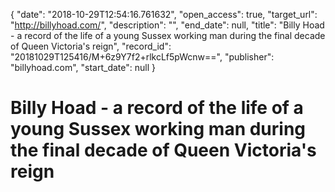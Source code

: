 {
  "date": "2018-10-29T12:54:16.761632", 
  "open_access": true, 
  "target_url": "http://billyhoad.com/", 
  "description": "", 
  "end_date": null, 
  "title": "Billy Hoad - a record of the life of a young Sussex working man during the final decade of Queen Victoria's reign", 
  "record_id": "20181029T125416/M+6z9Y7f2+rlkcLf5pWcnw==", 
  "publisher": "billyhoad.com", 
  "start_date": null
}

# Billy Hoad - a record of the life of a young Sussex working man during the final decade of Queen Victoria's reign

